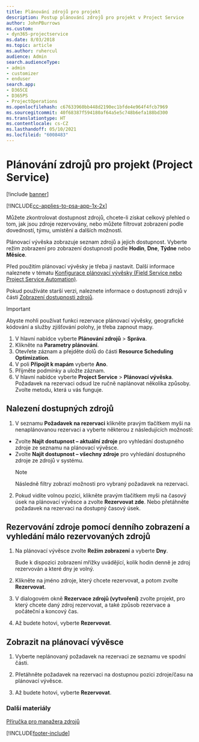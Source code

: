 ```yaml
---
title: Plánování zdrojů pro projekt
description: Postup plánování zdrojů pro projekt v Project Service
author: JohnPBurrows
ms.custom:
- dyn365-projectservice
ms.date: 8/03/2018
ms.topic: article
ms.author: ruhercul
audience: Admin
search.audienceType:
- admin
- customizer
- enduser
search.app:
- D365CE
- D365PS
- ProjectOperations
ms.openlocfilehash: c67633960bb448d2190ec1bfde4e964f4fcb7969
ms.sourcegitcommit: 40f68387f594180af64a5e5c748b6efa188bd300
ms.translationtype: HT
ms.contentlocale: cs-CZ
ms.lasthandoff: 05/10/2021
ms.locfileid: "6008483"
---
```

# <a name="schedule-resources-for-a-project-project-service"></a>Plánování zdrojů pro projekt (Project Service)

[!include [banner](../includes/psa-now-project-operations.md)]

[!INCLUDE[cc-applies-to-psa-app-1x-2x](../includes/cc-applies-to-psa-app-1x-2x.md)]

Můžete zkontrolovat dostupnost zdrojů, chcete-li získat celkový přehled o tom, jak jsou zdroje rezervovány, nebo můžete filtrovat zobrazení podle dovedností, týmu, umístění a dalších možností.  
  
Plánovací vývěska zobrazuje seznam zdrojů a jejich dostupnost. Vyberte režim zobrazení pro zobrazení dostupnosti podle **Hodin**, **Dne**, **Týdne** nebo **Měsíce**.  
  
Před použitím plánovací vývěsky je třeba ji nastavit. Další informace naleznete v tématu [Konfigurace plánovací vývěsky (Field Service nebo Project Service Automation)](/dynamics365/field-service/configure-schedule-board).
  
Pokud používáte starší verzi, naleznete informace o dostupnosti zdrojů v části [Zobrazení dostupnosti zdrojů](../psa/view-resource-availability.md).  

> [!IMPORTANT]
>  Abyste mohli používat funkci rezervace plánovací vývěsky, geografické kódování a služby zjišťování polohy, je třeba zapnout mapy.  
> 
> 1. V hlavní nabídce vyberte **Plánování zdrojů** > **Správa**.  
> 2. Klikněte na **Parametry plánování**.  
> 3. Otevřete záznam a přejděte dolů do části **Resource Scheduling Optimization**.  
> 4. V poli **Připojit k mapám** vyberte **Ano**.  
> 5. Přijměte podmínky a uložte záznam.  
> 6. V hlavní nabídce vyberte **Project Service** > **Plánovací vývěska**. Požadavek na rezervaci odsud lze ručně naplánovat několika způsoby. Zvolte metodu, která u vás funguje.
  
## <a name="find-available-resources"></a>Nalezení dostupných zdrojů

1.  V seznamu **Požadavek na rezervaci** klikněte pravým tlačítkem myši na nenaplánovanou rezervaci a vyberte některou z následujících možností:  
  
- Zvolte **Najít dostupnost – aktuální zdroje** pro vyhledání dostupného zdroje ze seznamu na plánovací vývěsce.  
- Zvolte **Najít dostupnost – všechny zdroje** pro vyhledání dostupného zdroje ze zdrojů v systému.  
   > [!NOTE]
   >  Následně filtry zobrazí možnosti pro vybraný požadavek na rezervaci.  
  
2. Pokud vidíte volnou pozici, klikněte pravým tlačítkem myši na časový úsek na plánovací vývěsce a zvolte **Rezervovat zde**. Nebo přetáhněte požadavek na rezervaci na dostupný časový úsek.  
  

## <a name="book-a-resource-using-the-daily-view-and-find-whos-under-booked"></a>Rezervování zdroje pomocí denního zobrazení a vyhledání málo rezervovaných zdrojů
  
1.  Na plánovací vývěsce zvolte **Režim zobrazení** a vyberte **Dny**.  
  
    Bude k dispozici zobrazení mřížky uvádějící, kolik hodin denně je zdroj rezervován a které dny je volný.  
  
2.  Klikněte na jméno zdroje, který chcete rezervovat, a potom zvolte **Rezervovat**.  
  
3.  V dialogovém okně **Rezervace zdrojů (vytvoření)** zvolte projekt, pro který chcete daný zdroj rezervovat, a také způsob rezervace a počáteční a koncový čas.  
  
4.  Až budete hotovi, vyberte **Rezervovat**.  
  
## <a name="view-to-the-schedule-board"></a>Zobrazit na plánovací vývěsce
  
1.  Vyberte neplánovaný požadavek na rezervaci ze seznamu ve spodní části.  
  
2.  Přetáhněte požadavek na rezervaci na dostupnou pozici zdroje/času na plánovací vývěsce.  
  
3.  Až budete hotovi, vyberte **Rezervovat**.  
  
### <a name="additional-resources"></a>Další materiály  
 [Příručka pro manažera zdrojů](../psa/resource-manager-guide.md)


[!INCLUDE[footer-include](../includes/footer-banner.md)]